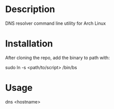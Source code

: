 # Description

DNS resolver command line utility for Arch Linux

# Installation

After cloning the repo, add the binary to path with:

sudo ln -s <path/to/script> /bin/bs

# Usage

dns \<hostname\>
